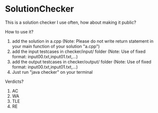 # SolutionChecker
This is a solution checker I use often, how about making it public?

How to use it?
1. add the solution in a.cpp (Note: Please do not write return statement in your main function of your solution "a.cpp")
2. add the input testcases in checker/input/ folder (Note: Use of fixed format: input00.txt,input01.txt,...)
3. add the output testcases in checker/output/ folder (Note: Use of fixed format: input00.txt,input01.txt,...)
4. Just run "java checker" on your terminal

Verdicts?
1. AC 
2. WA
3. TLE
4. RE
